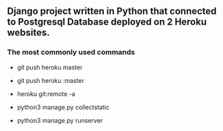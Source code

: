 ##  Django project written in Python that connected to Postgresql Database deployed on 2 Heroku websites.

### The most commonly used commands 

- git push heroku master

- git push heroku <branch-name>:master

- heroku git:remote -a <app name>
  
- python3 manage.py collectstatic
  
- python3 manage.py runserver
